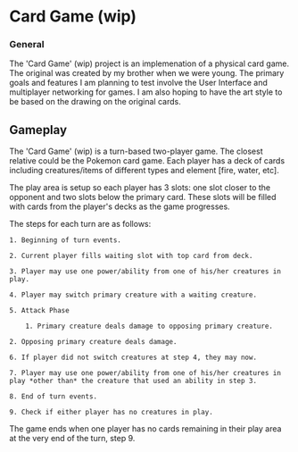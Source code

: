 # Card Game (wip)
### General
The 'Card Game' (wip) project is an implemenation of a physical card game. The original was created by my brother when we were young. The primary goals and features I am planning to test involve the User Interface and multiplayer networking for games. I am also hoping to have the art style to be based on the drawing on the original cards. 

## Gameplay

The 'Card Game' (wip) is a turn-based two-player game. The closest relative could be the Pokemon card game. Each player has a deck of cards including creatures/items of different types and element [fire, water, etc].

The play area is setup so each player has 3 slots: one slot closer to the opponent and two slots below the primary card. These slots will be filled with cards from the player's decks as the game progresses.

The steps for each turn are as follows:

    1. Beginning of turn events.

    2. Current player fills waiting slot with top card from deck.

    3. Player may use one power/ability from one of his/her creatures in play.

    4. Player may switch primary creature with a waiting creature.

    5. Attack Phase 

       	1. Primary creature deals damage to opposing primary creature.

	2. Opposing primary creature deals damage.

    6. If player did not switch creatures at step 4, they may now.

    7. Player may use one power/ability from one of his/her creatures in play *other than* the creature that used an ability in step 3.

    8. End of turn events.

    9. Check if either player has no creatures in play.

The game ends when one player has no cards remaining in their play area at the very end of the turn, step 9.
 
